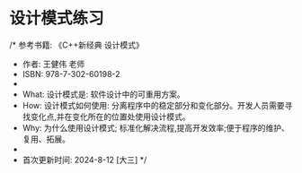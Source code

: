 # 设计模式练习

/*	参考书籍: 《C++新经典 设计模式》
*	作者: 王健伟 老师
*	ISBN: 978-7-302-60198-2
* 
*	What: 设计模式是: 软件设计中的可重用方案。
*	How: 设计模式如何使用: 分离程序中的稳定部分和变化部分。开发人员需要寻找变化点,并在变化所在的位置处使用设计模式。
*	Why: 为什么使用设计模式; 标准化解决流程,提高开发效率;便于程序的维护、复用、拓展。
* 
*	首次更新时间: 2024-8-12 [大三]
*/